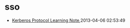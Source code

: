 # sso
* [Kerberos Protocol Learning Note](/2013/2013-04-06-kerberos-protocol-learning-note),2013-04-06 02:53:49
